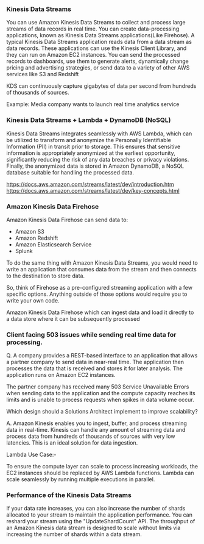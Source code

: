 ### Kinesis Data Streams

You can use Amazon Kinesis Data Streams to collect and process large streams of data records in real time. 
You can create data-processing applications, known as Kinesis Data Streams applications(Like Firehose). 
A typical Kinesis Data Streams application reads data from a data stream as data records. 
These applications can use the Kinesis Client Library, and they can run on Amazon EC2 instances. 
You can send the processed records to dashboards, use them to generate alerts, dynamically change pricing and advertising strategies, or send data to a variety of other AWS services like S3 and Redshift

KDS can continuously capture gigabytes of data per second from hundreds of thousands of sources.

Example: Media company wants to launch real time analytics service

### Kinesis Data Streams + Lambda + DynamoDB (NoSQL)
Kinesis Data Streams integrates seamlessly with AWS Lambda, which can be utilized to transform and anonymize the Personally Identifiable Information (PII) in transit prior to storage. This ensures that sensitive information is appropriately anonymized at the earliest opportunity, significantly reducing the risk of any data breaches or privacy violations. Finally, the anonymized data is stored in Amazon DynamoDB, a NoSQL database suitable for handling the processed data.

https://docs.aws.amazon.com/streams/latest/dev/introduction.htm
https://docs.aws.amazon.com/streams/latest/dev/key-concepts.html

### Amazon Kinesis Data Firehose 

Amazon Kinesis Data Firehose can send data to:

- Amazon S3
- Amazon Redshift
- Amazon Elasticsearch Service
- Splunk


To do the same thing with Amazon Kinesis Data Streams, you would need to write an application that consumes data from the stream and then connects to the destination to store data.


So, think of Firehose as a pre-configured streaming application with a few specific options. Anything outside of those options would require you to write your own code.


Amazon Kinesis Data Firehose which can ingest data and load it directly to a data store where it can be subsequently processed

### Client facing 503 issues while sending real time data for processing.

Q. A company provides a REST-based interface to an application that allows a partner company to send data in near-real time. The application then processes the data that is received and stores it for later analysis. The application runs on Amazon EC2 instances.

The partner company has received many 503 Service Unavailable Errors when sending data to the application and the compute capacity reaches its limits and is unable to process requests when spikes in data volume occur.

Which design should a Solutions Architect implement to improve scalability?

A. Amazon Kinesis enables you to ingest, buffer, and process streaming data in real-time. Kinesis can handle any amount of streaming data and process data from hundreds of thousands of sources with very low latencies. This is an ideal solution for data ingestion.

Lambda Use Case:-

To ensure the compute layer can scale to process increasing workloads, the EC2 instances should be replaced by AWS Lambda functions. Lambda can scale seamlessly by running multiple executions in parallel.

### Performance of the Kinesis Data Streams

If your data rate increases, you can also increase the number of shards allocated to your stream to maintain the application performance. You can reshard your stream using the "UpdateShardCount" API. The throughput of an Amazon Kinesis data stream is designed to scale without limits via increasing the number of shards within a data stream.

